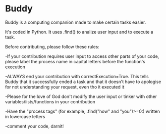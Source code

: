 # Buddy
Buddy is a computing companion made to make certain tasks easier.

It's coded in Python. It uses .find() to analize user input and to execute a task.

Before contributing, please follow these rules:

-If your contribution requires user input to access other parts of your code, please label the process name in capital letters before the function's execution

-ALWAYS end your contribution with correctExecution=True. This tells Buddy that it successfully ended a task and that it doesn't have to apologise for not understanding your request, even tho it executed it

-Please for the love of God don't modify the user input or tinker with other variables/lists/functions in your contribution

-Have the "process tags" (for example, .find("how" and "you")>=0:) written in lowercase letters

-comment your code, darnit!
